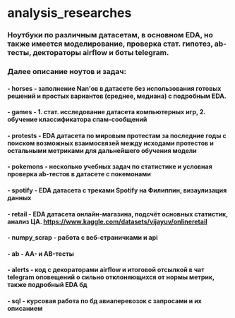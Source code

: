 # analysis_researches

### Ноутбуки по различным датасетам, в основном EDA, но также имеется моделирование, проверка стат. гипотез, ab-тесты, дектораторы airflow и боты telegram.
### Далее описание ноутов и задач:

#### - horses - заполнение Nan'ов в датасете без использования готовых решений и простых вариантов (среднее, медиана) с подробным EDA.
#### - games - 1. стат. исследование датасета компьютерных игр, 2. обучение классификатора спам-сообщений
#### - protests - EDA датасета по мировым протестам за последние годы с поиском возможных взаимосвязей между исходами протестов и остальными метриками для дальнейшего обучения модели
#### - pokemons - несколько учебных задач по статистике и условная проверка ab-тестов в датасете с покемонами
#### - spotify - EDA датасета с треками Spotify на Филиппин, визаулизация данных
#### - retail - EDA датасета онлайн-магазина, подсчёт основных статистик, анализ ЦА. https://www.kaggle.com/datasets/vijayuv/onlineretail
#### - numpy_scrap - работа с веб-страничками и api
#### - ab - AA- и AB-тесты
#### - alerts - код с декораторами airflow и итоговой отсылкой в чат telegram оповещений о сильно отклоняющихся от нормы метрик, также подробный EDA бд
#### - sql - курсовая работа по бд авиаперевозок с запросами и их описанием

